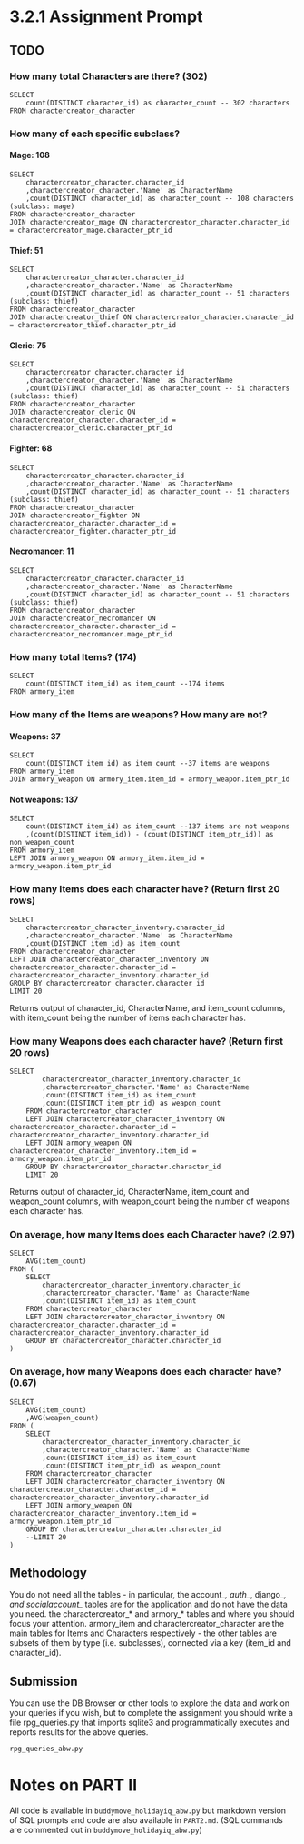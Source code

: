 # 3.2.1 Assignment Prompt

## TODO

### How many total Characters are there? (302)

```
SELECT 
	count(DISTINCT character_id) as character_count -- 302 characters
FROM charactercreator_character
```

### How many of each specific subclass?

#### Mage: 108
```
SELECT 
	charactercreator_character.character_id
	,charactercreator_character.'Name' as CharacterName
	,count(DISTINCT character_id) as character_count -- 108 characters (subclass: mage)
FROM charactercreator_character
JOIN charactercreator_mage ON charactercreator_character.character_id = charactercreator_mage.character_ptr_id
```
#### Thief: 51
```
SELECT 
	charactercreator_character.character_id
	,charactercreator_character.'Name' as CharacterName
	,count(DISTINCT character_id) as character_count -- 51 characters (subclass: thief)
FROM charactercreator_character
JOIN charactercreator_thief ON charactercreator_character.character_id = charactercreator_thief.character_ptr_id
```
#### Cleric: 75
```
SELECT 
	charactercreator_character.character_id
	,charactercreator_character.'Name' as CharacterName
	,count(DISTINCT character_id) as character_count -- 51 characters (subclass: thief)
FROM charactercreator_character
JOIN charactercreator_cleric ON charactercreator_character.character_id = charactercreator_cleric.character_ptr_id
```
#### Fighter: 68
```
SELECT 
	charactercreator_character.character_id
	,charactercreator_character.'Name' as CharacterName
	,count(DISTINCT character_id) as character_count -- 51 characters (subclass: thief)
FROM charactercreator_character
JOIN charactercreator_fighter ON charactercreator_character.character_id = charactercreator_fighter.character_ptr_id
```
#### Necromancer: 11
```
SELECT 
	charactercreator_character.character_id
	,charactercreator_character.'Name' as CharacterName
	,count(DISTINCT character_id) as character_count -- 51 characters (subclass: thief)
FROM charactercreator_character
JOIN charactercreator_necromancer ON charactercreator_character.character_id = charactercreator_necromancer.mage_ptr_id
```

### How many total Items? (174)
```
SELECT
	count(DISTINCT item_id) as item_count --174 items
FROM armory_item
```

### How many of the Items are weapons? How many are not?

#### Weapons: 37
```
SELECT
	count(DISTINCT item_id) as item_count --37 items are weapons
FROM armory_item
JOIN armory_weapon ON armory_item.item_id = armory_weapon.item_ptr_id
```
#### Not weapons: 137
```
SELECT
	count(DISTINCT item_id) as item_count --137 items are not weapons
	,(count(DISTINCT item_id)) - (count(DISTINCT item_ptr_id)) as non_weapon_count
FROM armory_item
LEFT JOIN armory_weapon ON armory_item.item_id = armory_weapon.item_ptr_id
```

### How many Items does each character have? (Return first 20 rows)
```
SELECT
	charactercreator_character_inventory.character_id
	,charactercreator_character.'Name' as CharacterName
	,count(DISTINCT item_id) as item_count 
FROM charactercreator_character
LEFT JOIN charactercreator_character_inventory ON charactercreator_character.character_id = charactercreator_character_inventory.character_id
GROUP BY charactercreator_character.character_id
LIMIT 20
```
Returns output of character_id, CharacterName, and item_count columns,
with item_count being the number of items each character has.

### How many Weapons does each character have? (Return first 20 rows)
```
SELECT
		charactercreator_character_inventory.character_id
		,charactercreator_character.'Name' as CharacterName
		,count(DISTINCT item_id) as item_count
		,count(DISTINCT item_ptr_id) as weapon_count 
	FROM charactercreator_character
	LEFT JOIN charactercreator_character_inventory ON charactercreator_character.character_id = charactercreator_character_inventory.character_id
	LEFT JOIN armory_weapon ON charactercreator_character_inventory.item_id = armory_weapon.item_ptr_id
	GROUP BY charactercreator_character.character_id
	LIMIT 20
```
Returns output of character_id, CharacterName, item_count and  weapon_count
columns, with weapon_count being the number of weapons each character has.
 
### On average, how many Items does each Character have? (2.97)
```
SELECT
	AVG(item_count)
FROM (
	SELECT
		charactercreator_character_inventory.character_id
		,charactercreator_character.'Name' as CharacterName
		,count(DISTINCT item_id) as item_count 
	FROM charactercreator_character
	LEFT JOIN charactercreator_character_inventory ON charactercreator_character.character_id = charactercreator_character_inventory.character_id
	GROUP BY charactercreator_character.character_id
)
```
 
### On average, how many Weapons does each character have? (0.67)
```
SELECT
	AVG(item_count)
	,AVG(weapon_count)
FROM (
	SELECT
		charactercreator_character_inventory.character_id
		,charactercreator_character.'Name' as CharacterName
		,count(DISTINCT item_id) as item_count
		,count(DISTINCT item_ptr_id) as weapon_count 
	FROM charactercreator_character
	LEFT JOIN charactercreator_character_inventory ON charactercreator_character.character_id = charactercreator_character_inventory.character_id
	LEFT JOIN armory_weapon ON charactercreator_character_inventory.item_id = armory_weapon.item_ptr_id
	GROUP BY charactercreator_character.character_id
	--LIMIT 20
)
```

## Methodology

You do not need all the tables - in particular, the account_*, auth_*, django_*, and socialaccount_* tables are for the application and do not have the data you need. the charactercreator_* and armory_* tables and where you should focus your attention. armory_item and charactercreator_character are the main tables for Items and Characters respectively - the other tables are subsets of them by type (i.e. subclasses), connected via a key (item_id and character_id).

## Submission

You can use the DB Browser or other tools to explore the data and work on your queries if you wish, but to complete the assignment you should write a file rpg_queries.py that imports sqlite3 and programmatically executes and reports results for the above queries.

``` py
rpg_queries_abw.py
```

# Notes on PART II
All code is available in ```buddymove_holidayiq_abw.py```  but markdown version of
SQL prompts and code are also available in ```PART2.md```. (SQL commands are commented out in ```buddymove_holidayiq_abw.py```)